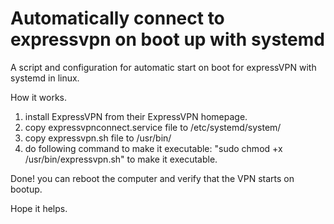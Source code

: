 # Automatically connect to expressvpn on boot up with systemd
A script and configuration for automatic start on boot for expressVPN with systemd in linux.

How it works.
1. install ExpressVPN from their ExpressVPN homepage.
2. copy expressvpnconnect.service file to /etc/systemd/system/
3. copy expressvpn.sh file to /usr/bin/
4. do following command to make it executable: "sudo chmod +x  /usr/bin/expressvpn.sh" to make it executable.

Done! you can reboot the computer and verify that the VPN starts on bootup.

Hope it helps.
